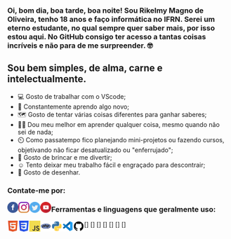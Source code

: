 
### Oi, bom dia, boa tarde, boa noite! Sou Rikelmy Magno de Oliveira, tenho 18 anos e faço informática no IFRN. Serei um eterno estudante, no qual sempre quer saber mais, por isso estou aqui. No GitHub consigo ter acesso a tantas coisas incríveis e não para de me surpreender. :nerd_face:

## Sou bem simples, de alma, carne e intelectualmente.
- :computer: Gosto de trabalhar com o VScode;
- :open_book: Constantemente aprendo algo novo;
- :world_map: Gosto de tentar várias coisas diferentes para ganhar saberes;
- :man_teacher: Dou meu melhor em aprender qualquer coisa, mesmo quando não sei de nada;
- :timer_clock: Como passatempo fico planejando mini-projetos ou fazendo cursos, objetivando não ficar desatualizado ou "enferrujado";
- :teddy_bear: Gosto de brincar e me divertir;
- :relaxed: Tento deixar meu trabalho fácil e engraçado para descontrair;
- :art: Gosto de desenhar.

### Contate-me por:

[<img align="left" alt="Logo do facebook" src="icon/facebook.svg" width="25px">][facebook]
[<img align="left" alt="Logo do instagram" src="icon/instagram.svg" width="25px">][instagram]
[<img align="left" alt="Logo do twitter" src="icon/twitter.svg" width="25px">][twitter]
[<img align="left" alt="Logo do youtube" src="icon/youtube.svg" width="25px">][youtube]

### Ferramentas e linguagens que geralmente uso:

[<img align="left" alt="Logo do HTML5" src="icon/html5.svg" width="25px">]
[<img align="left" alt="Logo das CSS3" src="icon/css3.svg" width="25px">]
[<img align="left" alt="Logo do JavaScript" src="icon/js.svg" width="25px">]
[<img align="left" alt="Logo do PHP" src="icon/php.svg" width="25px">]
[<img align="left" alt="Logo do Python" src="icon/python.svg" width="25px">]
[<img align="left" alt="Logo do VScode" src="icon/vscode.svg" width="25px">]
[<img align="left" alt="Logo do GitHub" src="icon/github.svg" width="25px">]

[twitter]: https://twitter.com/Rikelmy_Magno
[instagram]: https://www.instagram.com/umnerdequalquer/
[facebook]: https://www.facebook.com/profile.php?id=100008299009159
[youtube]: https://www.youtube.com/channel/UCfk-drqW1O1VhV9EmLfYhGA
